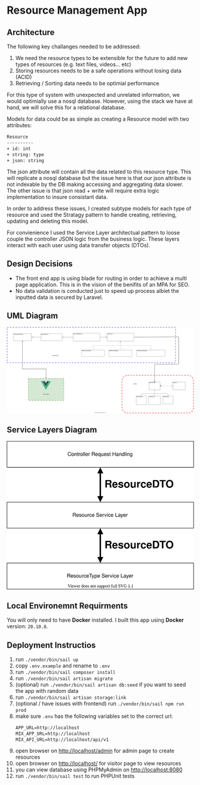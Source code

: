 # Resource Management App

## Architecture

The following key challanges needed to be addressed:
 1. We need the resource types to be extensible for the future to add new types of resources (e.g. text files, videos... etc)
 2. Storing resources needs to be a safe operations without losing data (ACID)
 3. Retrieving / Sorting data needs to be optimial performance

For this type of system with unexpected and unrelated information, we would optimially use a nosql database. However, using the stack we have at hand, we will solve this for a relational database.

Models for data could be as simple as creating a Resource model with two attributes:
   ```
   Resource
   ----------
   + id: int
   + string: type
   + json: string
   ```

The json attribute will contain all the data related to this resource type. This will replicate a nosql database but the issue here is that our json attribute is not indexable by the DB making accessing and aggregating data slower. The other issue is that json read + write will require extra logic implementation to insure consistant data.

In order to address these issues, I created subtype models for each type of resource and used the Stratagy pattern to handle creating, retrieving, updating and deleting this model.

For convienience I used the Service Layer architectual pattern to loose couple the controller JSON logic from the business logic. These layers interact with each user using data transfer objects (DTOs).

## Design Decisions

 - The front end app is using blade for routing in order to achieve a multi page application. This is in the vision of the benifits of an MPA for SEO.
 - No data validation is conducted just to speed up process albiet the inputted data is secured by Laravel.

## UML Diagram

![UML](.readme/uml.svg)

## Service Layers Diagram

![UML](.readme/services.svg)

## Local Environemnt Requirments

You will only need to have **Docker** installed. I built this app using **Docker** version: `20.10.8`.

## Deployment Instructios

 1. run `./vendor/bin/sail up`
 2. copy `.env.example` and rename to `.env`
 3. run `./vendor/bin/sail composer install`
 4. run `./vendor/bin/sail artisan migrate`
 5. (optional) run `./vendor/bin/sail artisan db:seed` if you want to seed the app with random data
 6. run `./vendor/bin/sail artisan storage:link`
 7. (optional / have issues with frontend) run `./vendor/bin/sail npm run prod`
 8. make sure `.env` has the following variables set to the correct url:
    ```
    APP_URL=http://localhost
    MIX_APP_URL=http://localhost
    MIX_API_URL=http://localhost/api/v1
    ```
 9. open browser on [http://localhost/admin](http://localhost/admin) for admin page to create resources
 10. open browser on [http://localhost/](http://localhost/) for visitor page to view resources
 11. you can view database using PHPMyAdmin on [http://localhost:8080](http://localhost:8080)
 12. run `./vendor/bin/sail test` to run PHPUnit tests
